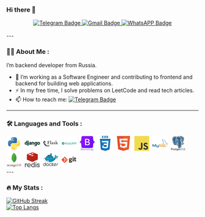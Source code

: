 ### Hi there 👋

<div id="badges" align="center">
  <a href="https://t.me/AntonDovidenkov">
    <img src="https://img.shields.io/badge/Telegram-blue?logo=telegram&logoColor=white&style=for-the-badge" alt="Telegram Badge"/>
  </a>
  <a href="mailto:ant.dovidenkov9458@gmail.com">
    <img src="https://img.shields.io/badge/Gmail-D14836?style=for-the-badge&logo=gmail&logoColor=white" alt="Gmail Badge"/>
  </a>
  <a href="https://wa.me/79880776912">
    <img src="https://img.shields.io/badge/WhatsApp-25D366?style=for-the-badge&logo=whatsapp&logoColor=white" alt="WhatsAPP Badge"/>
  </a>
</div>
<div  align="center">
  <img src="https://komarev.com/ghpvc/?username=Yogel9&style=flat-square&color=blue" alt=""/>
</div>
---

### :technologist: About Me :
I’m backend developer from Russia.
- 🔭 I’m working as a Software Engineer and contributing to frontend and backend for building web applications.
- :zap: In my free time, I solve problems on LeetCode and read tech articles.
- 📫 How to reach me: <a href="https://t.me/AntonDovidenkov"><img src="https://img.shields.io/badge/-Telegram-blue?style=flat&logo=Telegram&logoColor=white" alt="Telegram Badge"/></a>


---

### :hammer_and_wrench: Languages and Tools :
<div>
  <img src="https://github.com/devicons/devicon/blob/master/icons/python/python-original.svg" title="Python" alt="Python" width="40" height="40"/>&nbsp;
  <img src="https://github.com/devicons/devicon/blob/master/icons/django/django-plain-wordmark.svg" title="django" alt="django" width="40" height="40"/>&nbsp;
  <img src="https://github.com/devicons/devicon/blob/master/icons/flask/flask-original-wordmark.svg" title="flask" alt="flask" width="40" height="40"/>&nbsp;
  <img src="https://github.com/devicons/devicon/blob/master/icons/fastapi/fastapi-original-wordmark.svg" title="fastapi" alt="fastapi" width="40" height="40"/>&nbsp;
  <img src="https://github.com/devicons/devicon/blob/master/icons/bootstrap/bootstrap-original-wordmark.svg" title="bootstrap" alt="bootstrap" width="40" height="40"/>&nbsp;
  <img src="https://github.com/devicons/devicon/blob/master/icons/css3/css3-plain-wordmark.svg"  title="CSS3" alt="CSS" width="40" height="40"/>&nbsp;
  <img src="https://github.com/devicons/devicon/blob/master/icons/html5/html5-original.svg" title="HTML5" alt="HTML" width="40" height="40"/>&nbsp;
  <img src="https://github.com/devicons/devicon/blob/master/icons/javascript/javascript-original.svg" title="JavaScript" alt="JavaScript" width="40" height="40"/>&nbsp;
  <img src="https://github.com/devicons/devicon/blob/master/icons/mysql/mysql-original-wordmark.svg" title="MySQL"  alt="MySQL" width="40" height="40"/>&nbsp;
  <img src="https://github.com/devicons/devicon/blob/master/icons/postgresql/postgresql-original-wordmark.svg" alt="postgresql" width="40" height="40"/>&nbsp;
  <img src="https://github.com/devicons/devicon/blob/master/icons/mongodb/mongodb-original-wordmark.svg" title="MongoDB"  alt="MongoDBL" width="40" height="40"/>&nbsp;
  <img src="https://github.com/devicons/devicon/blob/master/icons/redis/redis-original-wordmark.svg" title="redis"  alt="Redis" width="40" height="40"/>&nbsp;
  <img src="https://github.com/devicons/devicon/blob/master/icons/docker/docker-original-wordmark.svg" title="docker" alt="docker" width="40" height="40"/>&nbsp;
  <img src="https://github.com/devicons/devicon/blob/master/icons/git/git-original-wordmark.svg" title="Git" **alt="Git" width="40" height="40"/>
</div>
---

### :fire: My Stats :
<a href="https://git.io/streak-stats"><img src="https://github-readme-streak-stats.herokuapp.com?user=Yogel9&theme=dark&hide_border=true&locale=en" alt="GitHub Streak" /></a>
<br>
[![Top Langs](https://github-readme-stats.vercel.app/api/top-langs/?username=Yogel9&layout=compact&theme=vision-friendly-dark)](https://github.com/anuraghazra/github-readme-stats)
